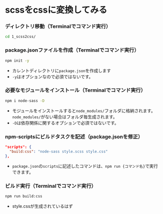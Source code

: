 # scssをcssに変換してみる

### ディレクトリ移動（Terminalでコマンド実行）
```sh
cd 1_scss2css/
```

### package.jsonファイルを作成（Terminalでコマンド実行）
```sh
npm init -y
```
  - カレントディレクトリに`package.json`を作成します
  - `-y`はオプションなので必須ではないです。

### 必要なモジュールをインストール（Terminalでコマンド実行）
```sh
npm i node-sass -D
```
  - モジュールをインストールすると`node_modules/`フォルダに格納されます。  
  `node_modules/`がない場合はフォルダ毎生成されます。
  - `-D`は依存関係に関するオプションで必須ではないです。

### npm-scriptsにビルドタスクを記述（package.jsonを修正）
```json
"scripts": {
  "build:css": "node-sass style.scss style.css"
},
```
  - `package.json`の`scripts`に記述したコマンドは、`npm run {コマンド名}`で実行できます。

### ビルド実行（Terminalでコマンド実行）
```sh
npm run build:css
```
  - style.cssが生成されているはず
